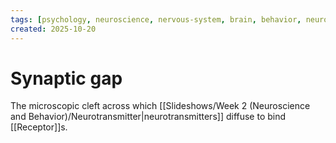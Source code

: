 ```yaml
---
tags: [psychology, neuroscience, nervous-system, brain, behavior, neurotransmitters]
created: 2025-10-20
---
```

# Synaptic gap

The microscopic cleft across which [[Slideshows/Week 2 (Neuroscience and Behavior)/Neurotransmitter|neurotransmitters]] diffuse to bind [[Receptor]]s.
